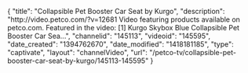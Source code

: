 {
    "title": "Collapsible Pet Booster Car Seat by Kurgo",
    "description": "http:\/\/video.petco.com\/?v=12681 Video featuring products available on petco.com. Featured in the video: [1] Kurgo Skybox Blue Collapsible Pet Booster Car Sea...",
    "channelid": "145113",
    "videoid": "145595",
    "date_created": "1394762670",
    "date_modified": "1418181185",
    "type": "captivate",
    "layout": "channelVideo",
    "url": "\/petco-tv\/collapsible-pet-booster-car-seat-by-kurgo\/145113-145595"
}